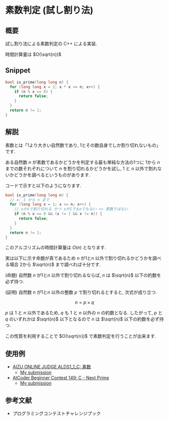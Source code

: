 # 素数判定 (試し割り法)

## 概要

試し割り法による素数判定の C++ による実装.

時間計算量は $O(\sqrt{n})$

## Snippet

```cpp
bool is_prime(long long n) {
  for (long long x = 2; x * x <= n; x++) {
    if (n % x == 0) {
      return false;
    }
  }
  return n != 1;
}
```

## 解説

素数とは「1より大きい自然数であり, 1とその数自身でしか割り切れないもの」です.

ある自然数 $n$ が素数であるかどうかを判定する最も単純な方法の1つに
1から $n$ までの数それぞれについて $n$ を割り切れるかどうかを試し,
1 と $n$ 以外で割れないかどうかを調べるというものがあります.

コードで示すと以下のようになります.

```cpp
bool is_prime(long long n) {
  // x: 1 から n まで
  for (long long x = 1; x <= n; x++) {
    // nがxで割り切れる かつ xが1でもnでもない => 素数ではない
    if (n % x == 0 && (x != 1 && x != n)) {
      return false;
    }
  }
  return n != 1;
}
```

このアルゴリズムの時間計算量は $O(n)$ となります.

実は以下に示す命題が真であるため $n$ が1と$n$ 以外で割り切れるかどうかを調べる場合
2から $\sqrt{n}$ まで調べれば十分です.

(命題) 自然数 $n$ が1と$n$ 以外で割り切れるならば, $n$ は $\sqrt{n}$ 以下の約数を必ず持つ.

(証明) 自然数 $n$ が1と$n$ 以外の整数 $p$ で割り切れるとすると, 次式が成り立つ.

$$
  n = p \times q
$$

$p$ は 1 と $n$ 以外であるため, $q$ も 1 と $n$ 以外の $n$ の約数となる.
したがって, $p$ と $q$ のいずれかは $\sqrt{n}$ 以下となるので
$n$ は $\sqrt{n}$ 以下の約数を必ず持つ.

この性質を利用することで $O(\sqrt{n})$ で素数判定を行うことが出来ます.

## 使用例

* [AIZU ONLINE JUDGE ALDS1_1_C: 素数](https://onlinejudge.u-aizu.ac.jp/courses/lesson/1/ALDS1/1/ALDS1_1_C)
  * [My submission](https://onlinejudge.u-aizu.ac.jp/status/users/kira924age/submissions/1/ALDS1_1_C/judge/5449270/C++)
* [AtCoder Beginner Contest 149: C - Next Prime](https://atcoder.jp/contests/abc149/tasks/abc149_c)
  * [My submission](https://atcoder.jp/contests/abc149/submissions/22301338)

## 参考文献

* プログラミングコンテストチャレンジブック

